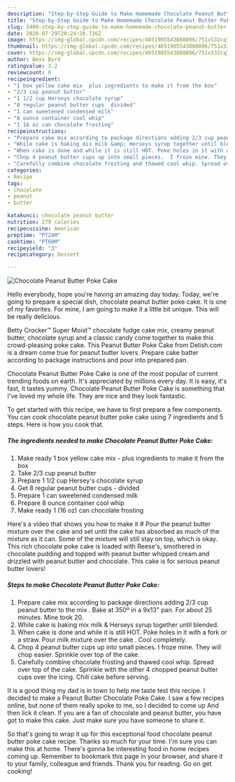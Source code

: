 ```yaml
---
description: "Step-by-Step Guide to Make Homemade Chocolate Peanut Butter Poke Cake"
title: "Step-by-Step Guide to Make Homemade Chocolate Peanut Butter Poke Cake"
slug: 2409-step-by-step-guide-to-make-homemade-chocolate-peanut-butter-poke-cake
date: 2020-07-29T20:24:20.736Z
image: https://img-global.cpcdn.com/recipes/4651985543888896/751x532cq70/chocolate-peanut-butter-poke-cake-recipe-main-photo.jpg
thumbnail: https://img-global.cpcdn.com/recipes/4651985543888896/751x532cq70/chocolate-peanut-butter-poke-cake-recipe-main-photo.jpg
cover: https://img-global.cpcdn.com/recipes/4651985543888896/751x532cq70/chocolate-peanut-butter-poke-cake-recipe-main-photo.jpg
author: Bess Byrd
ratingvalue: 3.2
reviewcount: 6
recipeingredient:
- "1 box yellow cake mix  plus ingredients to make it from the box"
- "2/3 cup peanut butter"
- "1 1/2 cup Herseys chocolate syrup"
- "8 regular peanut butter cups  divided"
- "1 can sweetened condensed milk"
- "8 ounce container cool whip"
- "1 16 oz can chocolate frosting"
recipeinstructions:
- "Prepare cake mix according to package directions adding 2/3 cup peanut butter to the mix . Bake at 350º in a 9x13&#34; pan. For about 25 minutes. Mine took 20."
- "While cake is baking mix milk &amp; Herseys syrup together until blended."
- "When cake is done and while it is still HOT. Poke holes in it with a fork or a straw. Pour milk mixture over the cake . Cool completely."
- "Chop 4 peanut butter cups up into small pieces.  I froze mine. They will chop easier. Sprinkle over top of the cake."
- "Carefully combine chocolate frosting and thawed cool whip. Spread over top of the cake.  Sprinkle with the other 4 chopped peanut butter cups over the icing. Chill cake before serving."
categories:
- Recipe
tags:
- chocolate
- peanut
- butter

katakunci: chocolate peanut butter 
nutrition: 279 calories
recipecuisine: American
preptime: "PT24M"
cooktime: "PT60M"
recipeyield: "3"
recipecategory: Dessert

---
```



![Chocolate Peanut Butter Poke Cake](https://img-global.cpcdn.com/recipes/4651985543888896/751x532cq70/chocolate-peanut-butter-poke-cake-recipe-main-photo.jpg)

Hello everybody, hope you're having an amazing day today. Today, we're going to prepare a special dish, chocolate peanut butter poke cake. It is one of my favorites. For mine, I am going to make it a little bit unique. This will be really delicious.

Betty Crocker™ Super Moist™ chocolate fudge cake mix, creamy peanut butter, chocolate syrup and a classic candy come together to make this crowd-pleasing poke cake. This Peanut Butter Poke Cake from Delish.com is a dream come true for peanut butter lovers. Prepare cake batter according to package instructions and pour into prepared pan.

Chocolate Peanut Butter Poke Cake is one of the most popular of current trending foods on earth. It's appreciated by millions every day. It is easy, it's fast, it tastes yummy. Chocolate Peanut Butter Poke Cake is something that I've loved my whole life. They are nice and they look fantastic.


To get started with this recipe, we have to first prepare a few components. You can cook chocolate peanut butter poke cake using 7 ingredients and 5 steps. Here is how you cook that.

<!--inarticleads1-->

##### The ingredients needed to make Chocolate Peanut Butter Poke Cake:

1. Make ready 1 box yellow cake mix - plus ingredients to make it from the box
1. Take 2/3 cup peanut butter
1. Prepare 1 1/2 cup Hersey&#39;s chocolate syrup
1. Get 8 regular peanut butter cups - divided
1. Prepare 1 can sweetened condensed milk
1. Prepare 8 ounce container cool whip
1. Make ready 1 (16 oz) can chocolate frosting


Here&#39;s a video that shows you how to make it # Pour the peanut butter mixture over the cake and set until the cake has absorbed as much of the mixture as it can. Some of the mixture will still stay on top, which is okay. This rich chocolate poke cake is loaded with Reese&#39;s, smothered in chocolate pudding and topped with peanut butter whipped cream and drizzled with peanut butter and chocolate. This cake is for serious peanut butter lovers! 

<!--inarticleads2-->

##### Steps to make Chocolate Peanut Butter Poke Cake:

1. Prepare cake mix according to package directions adding 2/3 cup peanut butter to the mix . Bake at 350º in a 9x13&#34; pan. For about 25 minutes. Mine took 20.
1. While cake is baking mix milk &amp; Herseys syrup together until blended.
1. When cake is done and while it is still HOT. Poke holes in it with a fork or a straw. Pour milk mixture over the cake . Cool completely.
1. Chop 4 peanut butter cups up into small pieces.  I froze mine. They will chop easier. Sprinkle over top of the cake.
1. Carefully combine chocolate frosting and thawed cool whip. Spread over top of the cake.  Sprinkle with the other 4 chopped peanut butter cups over the icing. Chill cake before serving.


It is a good thing my dad is in town to help me taste test this recipe. I decided to make a Peanut Butter Chocolate Poke Cake. I saw a few recipes online, but none of them really spoke to me, so I decided to come up And then lick it clean. If you are a fan of chocolate and peanut butter, you have got to make this cake. Just make sure you have someone to share it. 

So that's going to wrap it up for this exceptional food chocolate peanut butter poke cake recipe. Thanks so much for your time. I'm sure you can make this at home. There's gonna be interesting food in home recipes coming up. Remember to bookmark this page in your browser, and share it to your family, colleague and friends. Thank you for reading. Go on get cooking!

